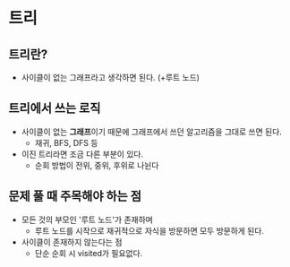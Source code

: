 # 트리

## 트리란?
* 사이클이 없는 그래프라고 생각하면 된다. (+루트 노드)

## 트리에서 쓰는 로직
* 사이클이 없는 **그래프**이기 때문에 그래프에서 쓰던 알고리즘을 그대로 쓰면 된다.
    * 재귀, BFS, DFS 등
* 이진 트리라면 조금 다른 부분이 있다.
    * 순회 방법이 전위, 중위, 후위로 나뉜다

## 문제 풀 때 주목해야 하는 점
* 모든 것의 부모인 '루트 노드'가 존재하며
    * 루트 노드를 시작으로 재귀적으로 자식을 방문하면 모두 방문하게 된다.
* 사이클이 존재하지 않는다는 점
    * 단순 순회 시 visited가 필요없다.